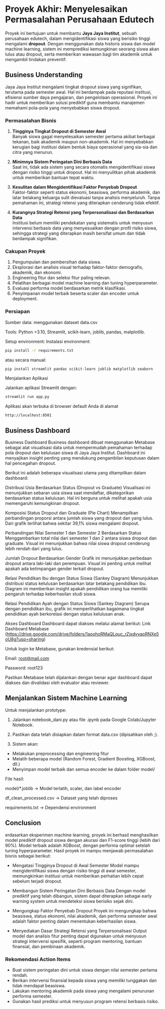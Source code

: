# Proyek Akhir: Menyelesaikan Permasalahan Perusahaan Edutech
Proyek ini bertujuan untuk membantu **Jaya Jaya Institut**, sebuah perusahaan edutech, dalam mengidentifikasi siswa yang berisiko tinggi mengalami **dropout**. Dengan menggunakan data historis siswa dan model machine learning, sistem ini memprediksi kemungkinan seorang siswa akan lulus atau dropout, serta memberikan wawasan bagi tim akademik untuk mengambil tindakan preventif.
## Business Understanding
Jaya Jaya Institut mengalami tingkat dropout siswa yang signifikan, terutama pada semester awal. Hal ini berdampak pada reputasi institusi, efisiensi sumber daya pengajaran, dan pengelolaan operasional. Proyek ini hadir untuk memberikan solusi prediktif guna membantu manajemen memahami pola-pola yang menyebabkan siswa dropout.
### Permasalahan Bisnis
1. **Tingginya Tingkat Dropout di Semester Awal**  
   Banyak siswa gagal menyelesaikan semester pertama akibat berbagai tekanan, baik akademik maupun non-akademik. Hal ini menyebabkan kerugian bagi institusi dalam bentuk biaya operasional yang sia-sia dan citra yang menurun.

2. **Minimnya Sistem Peringatan Dini Berbasis Data**  
   Saat ini, tidak ada sistem yang secara otomatis mengidentifikasi siswa dengan risiko tinggi untuk dropout. Hal ini menyulitkan pihak akademik untuk memberikan bantuan tepat waktu.

3. **Kesulitan dalam Mengidentifikasi Faktor Penyebab Dropout**  
   Faktor-faktor seperti status ekonomi, beasiswa, performa akademik, dan latar belakang keluarga sulit dievaluasi tanpa analisis menyeluruh. Tanpa pemahaman ini, strategi retensi yang diterapkan cenderung tidak efektif.

4. **Kurangnya Strategi Retensi yang Terpersonalisasi dan Berdasarkan Data**  
   Institusi belum memiliki pendekatan yang sistematis untuk menyusun intervensi berbasis data yang menyesuaikan dengan profil risiko siswa, sehingga strategi yang diterapkan masih bersifat umum dan tidak berdampak signifikan.


### Cakupan Proyek
1. Pengumpulan dan pembersihan data siswa.
2. Eksplorasi dan analisis visual terhadap faktor-faktor demografis, akademik, dan ekonomi.
3. Engineering fitur dan seleksi fitur paling relevan.
4. Pelatihan berbagai model machine learning dan tuning hyperparameter.
5. Evaluasi performa model berdasarkan metrik klasifikasi.
6. Penyimpanan model terbaik beserta scaler dan encoder untuk deployment.

### Persiapan

Sumber data: menggunakan dataset data.csv

Tools: Python >3.10, Streamlit, scikit-learn, joblib, pandas, matplotlib.

Setup environment:
Instalasi environment:
```bash
pip install -r requirements.txt
```
atau secara manual:
```bash
pip install streamlit pandas scikit-learn joblib matplotlib seaborn
```
Menjalankan Aplikasi

Jalankan aplikasi Streamlit dengan:
```bash
streamlit run app.py
```
Aplikasi akan terbuka di browser default Anda di alamat
```
http://localhost:8501
```
## Business Dashboard
Business Dashboard
Business dashboard dibuat menggunakan Metabase sebagai alat visualisasi data untuk mempermudah pemahaman terhadap pola dropout dan kelulusan siswa di Jaya Jaya Institut. Dashboard ini menyajikan insight penting yang mendukung pengambilan keputusan dalam hal pencegahan dropout.

Berikut ini adalah beberapa visualisasi utama yang ditampilkan dalam dashboard:

Distribusi Usia Berdasarkan Status (Dropout vs Graduate)
Visualisasi ini menunjukkan sebaran usia siswa saat mendaftar, dikategorikan berdasarkan status kelulusan. Hal ini berguna untuk melihat apakah usia memengaruhi kemungkinan dropout.

Komposisi Status Dropout dan Graduate (Pie Chart)
Menampilkan perbandingan proporsi antara jumlah siswa yang dropout dan yang lulus. Dari grafik terlihat bahwa sekitar 39,1% siswa mengalami dropout.

Perbandingan Nilai Semester 1 dan Semester 2 Berdasarkan Status
Menggambarkan total nilai dari semester 1 dan 2 antara siswa dropout dan graduate. Visual ini menunjukkan bahwa nilai siswa dropout cenderung lebih rendah dari yang lulus.

Jumlah Dropout Berdasarkan Gender
Grafik ini menunjukkan perbedaan dropout antara laki-laki dan perempuan. Visual ini penting untuk melihat apakah ada ketimpangan gender terkait dropout.

Relasi Pendidikan Ibu dengan Status Siswa (Sankey Diagram)
Menunjukkan distribusi status kelulusan berdasarkan latar belakang pendidikan ibu. Diagram ini memberikan insight apakah pendidikan orang tua memiliki pengaruh terhadap keberhasilan studi siswa.

Relasi Pendidikan Ayah dengan Status Siswa (Sankey Diagram)
Serupa dengan pendidikan ibu, grafik ini memperlihatkan bagaimana tingkat pendidikan ayah berkorelasi dengan status kelulusan anak.

Akses Dashboard
Dashboard dapat diakses melalui alamat berikut:
Link Dashboard Metabase
(https://drive.google.com/drive/folders/1aoohoRMaQLquc_rZjxdvyaoRNXe5oU8g?usp=sharing)

Untuk login ke Metabase, gunakan kredensial berikut:

Email: root@mail.com

Password: root123

Pastikan Metabase telah dijalankan dengan benar agar dashboard dapat diakses dan divalidasi oleh evaluator atau reviewer.

## Menjalankan Sistem Machine Learning
Untuk menjalankan prototype:
1. Jalankan notebook_dani.py atau file .ipynb pada Google Colab/Jupyter Notebook.
2. Pastikan data telah disiapkan dalam format data.csv (dipisahkan oleh ;).

3. Sistem akan:
- Melakukan preprocessing dan engineering fitur
- Melatih beberapa model (Random Forest, Gradient Boosting, XGBoost, dll.)
- Menyimpan model terbaik dan semua encoder ke dalam folder model/

File hasil:

model/*.joblib → Model terlatih, scaler, dan label encoder

df_clean_processed.csv → Dataset yang telah diproses

requirements.txt → Dependensi environment

## Conclusion
erdasarkan eksperimen machine learning, proyek ini berhasil menghasilkan model prediktif dropout siswa dengan akurasi dan F1-score tinggi (lebih dari 90%). Model terbaik adalah XGBoost, dengan performa optimal setelah tuning hyperparameter. Hasil proyek ini mampu menjawab permasalahan bisnis sebagai berikut:

- Mengatasi Tingginya Dropout di Awal Semester
Model mampu mengidentifikasi siswa dengan risiko tinggi di awal semester, memungkinkan institusi untuk memberikan perhatian lebih cepat sebelum terjadi dropout.

- Membangun Sistem Peringatan Dini Berbasis Data
Dengan model prediktif yang telah dibangun, sistem dapat diterapkan sebagai early warning system untuk mendeteksi siswa berisiko sejak dini.

- Mengungkap Faktor Penyebab Dropout
Proyek ini mengungkap bahwa beasiswa, status ekonomi, nilai akademik, dan performa semester awal adalah faktor penting dalam menentukan keberhasilan siswa.

- Menyediakan Dasar Strategi Retensi yang Terpersonalisasi
Output model dan analisis fitur penting dapat digunakan untuk menyusun strategi intervensi spesifik, seperti program mentoring, bantuan finansial, dan pembinaan akademik.
### Rekomendasi Action Items
- Buat sistem peringatan dini untuk siswa dengan nilai semester pertama rendah.
- Berikan intervensi finansial kepada siswa yang memiliki tunggakan dan tidak mendapat beasiswa.
- Lakukan mentoring akademik pada siswa yang mengalami penurunan performa semester.
- Gunakan hasil prediksi untuk menyusun program retensi berbasis risiko.
